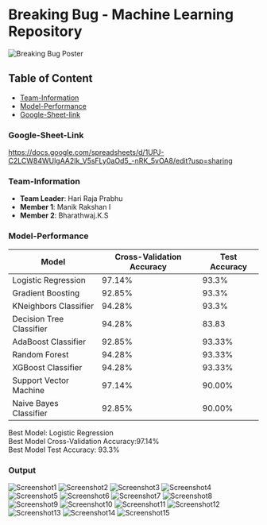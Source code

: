 # Breaking Bug - Machine Learning Repository

<img src="https://images.prismic.io/ieeemuj/Zqu58B5LeNNTxuyE_BreakingBugBanner.png?auto=format,compress" alt="Breaking Bug Poster">

## Table of Content
- [Team-Information](Team-Information)
- [Model-Performance](#Model-Performance)
- [Google-Sheet-link ](#Model-Performance)


### Google-Sheet-Link
https://docs.google.com/spreadsheets/d/1UPJ-C2LCW84WUlgAA2Ik_V5sFLy0aOd5_-nRK_5vOA8/edit?usp=sharing


### Team-Information
- **Team Leader**: Hari Raja Prabhu
- **Member 1**: Manik Rakshan I
- **Member 2**: Bharathwaj.K.S


### Model-Performance

| Model                   | Cross-Validation Accuracy | Test Accuracy |
|-------------------------|---------------------------|---------------|
| Logistic Regression     | 97.14%                    | 93.3%        |
| Gradient Boosting       | 92.85%                    | 93.3%        |
| KNeighbors Classifier   | 94.28%                    | 93.3%        |
| Decision Tree Classifier| 94.28%                    | 83.83        |
| AdaBoost Classifier     | 92.85%                    | 93.33%       |
| Random Forest           | 94.28%                    | 93.33%       |
| XGBoost Classifier      | 94.28%                    | 93.33%       |
| Support Vector Machine  | 97.14%                    | 90.00%       |
| Naive Bayes Classifier  | 92.85%                    | 90.00%       |

Best Model: Logistic Regression   
Best Model Cross-Validation Accuracy:97.14%  
Best Model Test Accuracy: 93.3% 

### Output

![Screenshot1](https://github.com/optimisticace2003/BreakingBug-ML/blob/main/output/1.png)
![Screenshot2](https://github.com/optimisticace2003/BreakingBug-ML/blob/main/output/2.png)
![Screenshot3](https://github.com/optimisticace2003/BreakingBug-ML/blob/main/output/3.png)
![Screenshot4](https://github.com/optimisticace2003/BreakingBug-ML/blob/main/output/4.png)
![Screenshot5](https://github.com/optimisticace2003/BreakingBug-ML/blob/main/output/5.png)
![Screenshot6](https://github.com/optimisticace2003/BreakingBug-ML/blob/main/output/6.png)
![Screenshot7](https://github.com/optimisticace2003/BreakingBug-ML/blob/main/output/7.png)
![Screenshot8](https://github.com/optimisticace2003/BreakingBug-ML/blob/main/output/8.png)
![Screenshot9](https://github.com/optimisticace2003/BreakingBug-ML/blob/main/output/8.png)
![Screenshot10](https://github.com/optimisticace2003/BreakingBug-ML/blob/main/output/10.png)
![Screenshot11](https://github.com/optimisticace2003/BreakingBug-ML/blob/main/output/11.png)
![Screenshot12](https://github.com/optimisticace2003/BreakingBug-ML/blob/main/output/12.png)
![Screenshot13](https://github.com/optimisticace2003/BreakingBug-ML/blob/main/output/13.png)
![Screenshot14](https://github.com/optimisticace2003/BreakingBug-ML/blob/main/output/14.png)
![Screenshot15](https://github.com/optimisticace2003/BreakingBug-ML/blob/main/output/15.png)

